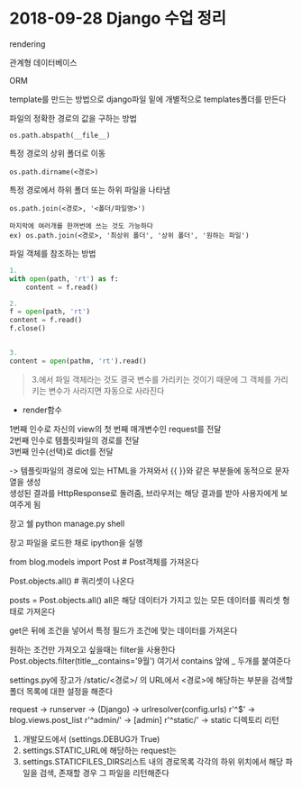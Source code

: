 # 2018-09-28 Django 수업 정리 


rendering 

관계형 데이터베이스 

ORM

template를 만드는 방법으로 django파일 밑에 개별적으로 templates폴더를 만든다 

파일의 정확한 경로의 값을 구하는 방법 

	os.path.abspath(__file__) 

특정 경로의 상위 폴더로 이동
	
	os.path.dirname(<경로>)
   
특정 경로에서 하위 폴더 또는 하위 파일을 나타냄

	os.path.join(<경로>, '<폴더/파일명>')
	
	마지막에 여러개를 한꺼번에 쓰는 것도 가능하다 
	ex) os.path.join(<경로>, '최상위 폴더', '상위 폴더', '원하는 파일')

파일 객체를 참조하는 방법

```python
1.
with open(path, 'rt') as f:
	content = f.read()

2.
f = open(path, 'rt')
content = f.read()
f.close()


3.
content = open(pathm, 'rt').read()
```
> 3.에서 파일 객체라는 것도 결국 변수를 가리키는 것이기 때문에 그 객체를 가리키는 변수가 사라지면 자동으로 사라진다 

- render함수

1번째 인수로 자신의 view의 첫 번째 매개변수인 request를 전달<br>
2번째 인수로 템플릿파일의 경로를 전달<br>
3번째 인수(선택)로 dict를 전달<br>

-> 템플릿파일의 경로에 있는 HTML을 가져와서 \{\{ \}\}와 같은 부분들에 동적으로 문자열을 생성<br>
생성된 결과를 HttpResponse로 돌려줌, 브라우저는 해당 결과를 받아 사용자에게 보여주게 됨

장고 쉘
python manage.py shell

장고 파일을 로드한 채로 ipython을 실행

from blog.models import Post		# Post객체를 가져온다

Post.objects.all()					# 쿼리셋이 나온다 


posts = Post.objects.all()
all은 해당 데이터가 가지고 있는 모든 데이터를 쿼리셋 형태로 가져온다 

get은 뒤에 조건을 넣어서 특정 필드가 조건에 맞는 데이터를 가져온다

원하는 조건만 가져오고 싶을때는 filter을 사용한다 
Post.objects.filter(title__contains='9월')
여기서 contains 앞에 _ 두개를 붙여준다

settings.py에 장고가 /static/<경로>/ 의 URL에서 <경로>에 해당하는 부분을 검색할 폴더 목록에 대한 설정을 해준다 


request -> runserver -> (Django) -> urlresolver(config.urls)
	r'^$'				-> blog.views.post_list
	r'^admin/'		-> [admin]
	r'^static/'		-> static 디렉토리 리턴

1. 개발모드에서 (settings.DEBUG가 True)
2. settings.STATIC_URL에 해당하는 request는
3. settings.STATICFILES_DIRS리스트 내의 경로목록 각각의 하위 위치에서 해당 파일을 검색, 존재할 경우 그 파일을 리턴해준다